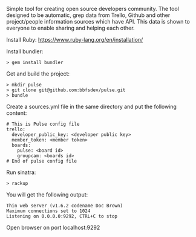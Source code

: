 Simple tool for creating open source developers community.
The tool designed to be automatic, grep data from Trello, Github and other project/people information sources which have API.
This data is shown to everyone to enable sharing and helping each other.

Install Ruby: https://www.ruby-lang.org/en/installation/

Install bundler:

    > gem install bundler

Get and build the project:

    > mkdir pulse
    > git clone git@github.com:bbfsdev/pulse.git
    > bundle
    
Create a sources.yml file in the same directory and put the following content: 

    # This is Pulse config file
    trello: 
      developer_public_key: <developer public key>
      member_token: <member token>
      boards:
        pulse: <board id>
        groupcam: <boards id>
    # End of pulse config file

Run sinatra:

    > rackup
    
You will get the following output:

    Thin web server (v1.6.2 codename Doc Brown)
    Maximum connections set to 1024
    Listening on 0.0.0.0:9292, CTRL+C to stop
    
Open browser on port localhost:9292
